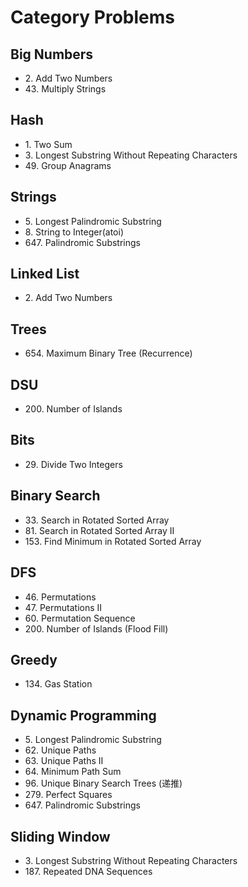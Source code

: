 # Category Problems

## Big Numbers

- 2\. Add Two Numbers
- 43\. Multiply Strings

## Hash

- 1\. Two Sum
- 3\. Longest Substring Without Repeating Characters
- 49\. Group Anagrams

## Strings

- 5\. Longest Palindromic Substring
- 8\. String to Integer(atoi)
- 647\. Palindromic Substrings

## Linked List

- 2\. Add Two Numbers

## Trees

- 654\. Maximum Binary Tree (Recurrence)

## DSU

- 200\. Number of Islands

## Bits

- 29\. Divide Two Integers

## Binary Search

- 33\. Search in Rotated Sorted Array
- 81\. Search in Rotated Sorted Array II
- 153\. Find Minimum in Rotated Sorted Array

## DFS

- 46\. Permutations
- 47\. Permutations II
- 60\. Permutation Sequence
- 200\. Number of Islands (Flood Fill)

## Greedy

- 134\. Gas Station

## Dynamic Programming

- 5\. Longest Palindromic Substring
- 62\. Unique Paths
- 63\. Unique Paths II
- 64\. Minimum Path Sum
- 96\. Unique Binary Search Trees (递推)
- 279\. Perfect Squares
- 647\. Palindromic Substrings

## Sliding Window

- 3\. Longest Substring Without Repeating Characters
- 187\. Repeated DNA Sequences